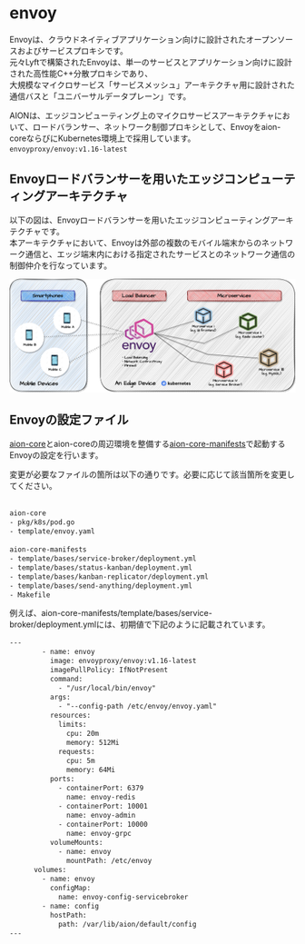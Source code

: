# envoy  
Envoyは、クラウドネイティブアプリケーション向けに設計されたオープンソースおよびサービスプロキシです。  
元々Lyftで構築されたEnvoyは、単一のサービスとアプリケーション向けに設計された高性能C++分散プロキシであり、  
大規模なマイクロサービス「サービスメッシュ」アーキテクチャ用に設計された通信バスと「ユニバーサルデータプレーン」です。  

AIONは、エッジコンピューティング上のマイクロサービスアーキテクチャにおいて、ロードバランサー、ネットワーク制御プロキシとして、Envoyをaion-coreならびにKubernetes環境上で採用しています。  
`envoyproxy/envoy:v1.16-latest`


## Envoyロードバランサーを用いたエッジコンピューティングアーキテクチャ  
以下の図は、Envoyロードバランサーを用いたエッジコンピューティングアーキテクチャです。  
本アーキテクチャにおいて、Envoyは外部の複数のモバイル端末からのネットワーク通信と、エッジ端末内における指定されたサービスとのネットワーク通信の制御仲介を行なっています。  

![envoy](docs/load_balancer_envoy.drawio.png)


## Envoyの設定ファイル
[aion-core](https://github.com/latonaio/aion-core)とaion-coreの周辺環境を整備する[aion-core-manifests](https://github.com/latonaio/aion-core-manifests)で起動するEnvoyの設定を行います。

変更が必要なファイルの箇所は以下の通りです。必要に応じて該当箇所を変更してください。


```

aion-core
- pkg/k8s/pod.go
- template/envoy.yaml

aion-core-manifests
- template/bases/service-broker/deployment.yml
- template/bases/status-kanban/deployment.yml
- template/bases/kanban-replicator/deployment.yml
- template/bases/send-anything/deployment.yml
- Makefile

```

例えば、aion-core-manifests/template/bases/service-broker/deployment.ymlには、初期値で下記のように記載されています。   

```
---
        - name: envoy
          image: envoyproxy/envoy:v1.16-latest
          imagePullPolicy: IfNotPresent
          command:
            - "/usr/local/bin/envoy"
          args:
            - "--config-path /etc/envoy/envoy.yaml"
          resources:
            limits:
              cpu: 20m
              memory: 512Mi
            requests:
              cpu: 5m
              memory: 64Mi
          ports:
            - containerPort: 6379
              name: envoy-redis
            - containerPort: 10001
              name: envoy-admin
            - containerPort: 10000
              name: envoy-grpc
          volumeMounts:
            - name: envoy
              mountPath: /etc/envoy
      volumes:
        - name: envoy
          configMap:
            name: envoy-config-servicebroker
        - name: config
          hostPath:
            path: /var/lib/aion/default/config
---
```
